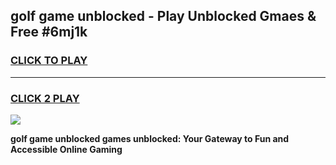
## golf game unblocked - Play Unblocked Gmaes & Free #6mj1k
<h3>
<a href="https://news.freeplayer.one?title=golf_game_unblocked&ref=24F">CLICK TO PLAY</a></h3>
<hr>

<h3>
<a href="https://news.freeplayer.one?title=golf_game_unblocked&ref=24F">CLICK 2 PLAY</a>
  
</h3>

<a href="https://news.freeplayer.one?title=golf_game_unblocked&ref=24F/"><img src="https://clearcache.store/games.png"></a>


**golf game unblocked games unblocked: Your Gateway to Fun and Accessible Online Gaming**
